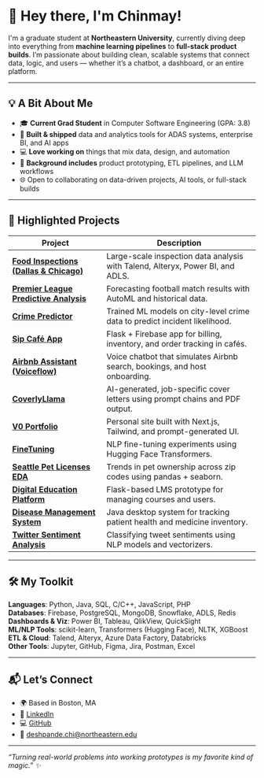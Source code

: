 # 👋 Hey there, I'm Chinmay!

I'm a graduate student at **Northeastern University**, currently diving deep into everything from **machine learning pipelines** to **full-stack product builds**. I’m passionate about building clean, scalable systems that connect data, logic, and users — whether it’s a chatbot, a dashboard, or an entire platform.

---

## 💡 A Bit About Me

- 🎓 **Current Grad Student** in Computer Software Engineering (GPA: 3.8)
- 🧠 **Built & shipped** data and analytics tools for ADAS systems, enterprise BI, and AI apps
- 💻 **Love working on** things that mix data, design, and automation
- 🧪 **Background includes** product prototyping, ETL pipelines, and LLM workflows
- 🌐 Open to collaborating on data-driven projects, AI tools, or full-stack builds

---

## 🚀 Highlighted Projects

| Project | Description |
|--------|-------------|
| [**Food Inspections (Dallas & Chicago)**](https://github.com/chinm4y/Food-Inspections-Data-Analysis-Dallas-Chicago) | Large-scale inspection data analysis with Talend, Alteryx, Power BI, and ADLS. |
| [**Premier League Predictive Analysis**](https://github.com/chinm4y/Premier-League-Predictive-Analysis) | Forecasting football match results with AutoML and historical data. |
| [**Crime Predictor**](https://github.com/chinm4y/Crime-Predictor) | Trained ML models on city-level crime data to predict incident likelihood. |
| [**Sip Café App**](https://github.com/chinm4y/Sip-CafeApp) | Flask + Firebase app for billing, inventory, and order tracking in cafés. |
| [**Airbnb Assistant (Voiceflow)**](https://github.com/chinm4y/Airbnb_Voiceflow_Agent) | Voice chatbot that simulates Airbnb search, bookings, and host onboarding. |
| [**CoverlyLlama**](https://github.com/chinm4y/CoverlyLlama) | AI-generated, job-specific cover letters using prompt chains and PDF output. |
| [**V0 Portfolio**](https://github.com/chinm4y/V0_Portfolio) | Personal site built with Next.js, Tailwind, and prompt-generated UI. |
| [**FineTuning**](https://github.com/chinm4y/FineTuning) | NLP fine-tuning experiments using Hugging Face Transformers. |
| [**Seattle Pet Licenses EDA**](https://github.com/chinm4y/SeattlePetLicenses-Analysis) | Trends in pet ownership across zip codes using pandas + seaborn. |
| [**Digital Education Platform**](https://github.com/chinm4y/DigitalEducationPlatform) | Flask-based LMS prototype for managing courses and users. |
| [**Disease Management System**](https://github.com/chinm4y/DiseaseManagementSystems) | Java desktop system for tracking patient health and medicine inventory. |
| [**Twitter Sentiment Analysis**](https://github.com/chinm4y/Twitter_Sentiment_Analysis) | Classifying tweet sentiments using NLP models and vectorizers. |

---

## 🛠️ My Toolkit

**Languages**: Python, Java, SQL, C/C++, JavaScript, PHP  
**Databases**: Firebase, PostgreSQL, MongoDB, Snowflake, ADLS, Redis  
**Dashboards & Viz**: Power BI, Tableau, QlikView, QuickSight  
**ML/NLP Tools**: scikit-learn, Transformers (Hugging Face), NLTK, XGBoost  
**ETL & Cloud**: Talend, Alteryx, Azure Data Factory, Databricks  
**Other Tools**: Jupyter, GitHub, Figma, Jira, Postman, Excel

---

## 📬 Let’s Connect

- 🌍 Based in Boston, MA  
- 🔗 [LinkedIn](https://linkedin.com/in/chmd)  
- 💻 [GitHub](https://github.com/chinm4y)  
- 📧 deshpande.chi@northeastern.edu  

---

_“Turning real-world problems into working prototypes is my favorite kind of magic.” ✨_
